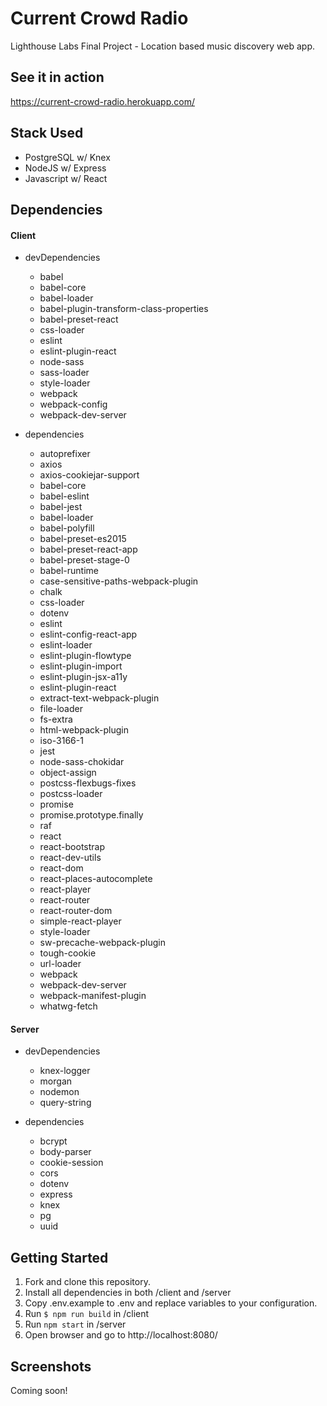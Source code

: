 # Current Crowd Radio

Lighthouse Labs Final Project - Location based music discovery web app.

## See it in action

https://current-crowd-radio.herokuapp.com/

## Stack Used
 - PostgreSQL w/ Knex
 - NodeJS w/ Express
 - Javascript w/ React
## Dependencies
#### Client

- devDependencies
  -  babel
  -  babel-core
  -  babel-loader
  -  babel-plugin-transform-class-properties
  -  babel-preset-react
  -  css-loader
  -  eslint
  -  eslint-plugin-react
  -  node-sass
  -  sass-loader
  -  style-loader
  -  webpack
  -  webpack-config
  -  webpack-dev-server

- dependencies
  -  autoprefixer
  -  axios
  -  axios-cookiejar-support
  -  babel-core
  -  babel-eslint
  -  babel-jest
  -  babel-loader
  -  babel-polyfill
  -  babel-preset-es2015
  -  babel-preset-react-app
  -  babel-preset-stage-0
  -  babel-runtime
  -  case-sensitive-paths-webpack-plugin
  -  chalk
  -  css-loader
  -  dotenv
  -  eslint
  -  eslint-config-react-app
  -  eslint-loader
  -  eslint-plugin-flowtype
  -  eslint-plugin-import
  -  eslint-plugin-jsx-a11y
  -  eslint-plugin-react
  -  extract-text-webpack-plugin
  -  file-loader
  -  fs-extra
  -  html-webpack-plugin
  -  iso-3166-1
  -  jest
  -  node-sass-chokidar
  -  object-assign
  -  postcss-flexbugs-fixes
  -  postcss-loader
  -  promise
  -  promise.prototype.finally
  -  raf
  -  react
  -  react-bootstrap
  -  react-dev-utils
  -  react-dom
  -  react-places-autocomplete
  -  react-player
  -  react-router
  -  react-router-dom
  -  simple-react-player
  -  style-loader
  -  sw-precache-webpack-plugin
  -  tough-cookie
  -  url-loader
  -  webpack
  -  webpack-dev-server
  -  webpack-manifest-plugin
  -  whatwg-fetch
  
#### Server

- devDependencies
  - knex-logger
  - morgan
  - nodemon
  - query-string

- dependencies
  - bcrypt
  - body-parser
  - cookie-session
  - cors
  - dotenv
  - express
  - knex
  - pg
  - uuid

## Getting Started

1. Fork and clone this repository.
2. Install all dependencies in both /client and /server
3. Copy .env.example to .env and replace variables to your configuration.
4. Run `$ npm run build` in /client
5. Run `npm start` in /server
6. Open browser and go to http://localhost:8080/


## Screenshots

Coming soon!

